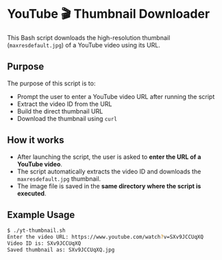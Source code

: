 # YouTube 🎬 Thumbnail Downloader

This Bash script downloads the high-resolution thumbnail (`maxresdefault.jpg`) of a YouTube video using its URL.

## Purpose

The purpose of this script is to:
- Prompt the user to enter a YouTube video URL after running the script
- Extract the video ID from the URL
- Build the direct thumbnail URL
- Download the thumbnail using `curl`

## How it works

- After launching the script, the user is asked to **enter the URL of a YouTube video**.
- The script automatically extracts the video ID and downloads the `maxresdefault.jpg` thumbnail.
- The image file is saved in the **same directory where the script is executed**.

## Example Usage

```bash
$ ./yt-thumbnail.sh
Enter the video URL: https://www.youtube.com/watch?v=SXv9JCCUqXQ
Video ID is: SXv9JCCUqXQ
Saved thumbnail as: SXv9JCCUqXQ.jpg
